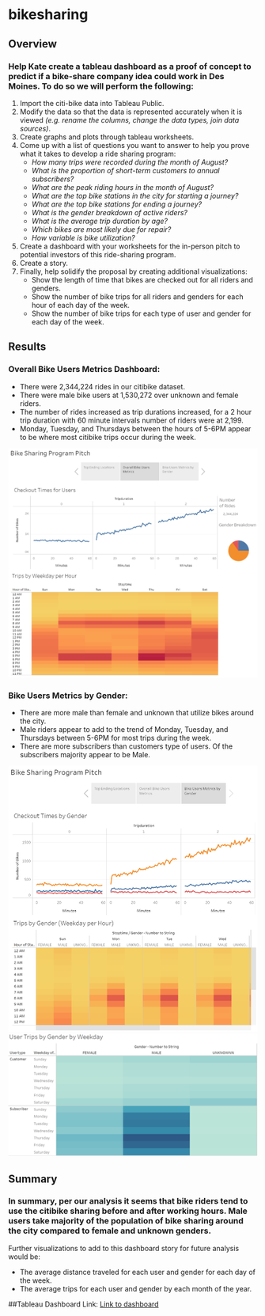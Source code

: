 # bikesharing

## Overview
### Help Kate create a tableau dashboard as a proof of concept to predict if a bike-share company idea could work in Des Moines. To do so we will perform the following:

1. Import the citi-bike data into Tableau Public.
2. Modify the data so that the data is represented accurately when it is viewed *(e.g. rename the columns, change the data types, join data sources)*.
3. Create graphs and plots through tableau worksheets.
4. Come up with a list of questions you want to answer to help you prove what it takes to develop a ride sharing program:
	- *How many trips were recorded during the month of August?*
	- *What is the proportion of short-term customers to annual subscribers?*
	- *What are the peak riding hours in the month of August?*
	- *What are the top bike stations in the city for starting a journey?*
	- *What are the top bike stations for ending a journey?*
	- *What is the gender breakdown of active riders?*
	- *What is the average trip duration by age?*
	- *Which bikes are most likely due for repair?*
	- *How variable is bike utilization?*
5. Create a dashboard with your worksheets for the in-person pitch to potential investors of this ride-sharing program.
6. Create a story.
7. Finally, help solidify the proposal by creating additional visualizations:
	- Show the length of time that bikes are checked out for all riders and genders.
	- Show the number of bike trips for all riders and genders for each hour of each day of the week.
	- Show the number of bike trips for each type of user and gender for each day of the week.

## Results
### Overall Bike Users Metrics Dashboard:
* There were 2,344,224 rides in our citibike dataset.
* There were male bike users at 1,530,272 over unknown and female riders.
* The number of rides increased as trip durations increased, for a 2 hour trip duration with 60 minute intervals number of riders were at 2,199.
* Monday, Tuesday, and Thursdays between the hours of 5-6PM appear to be where most citibike trips occur during the week.

![overall_bike_users_metrics](https://github.com/mavalenz/bikesharing/blob/main/Resources/overall_bike_users_metrics.PNG)

### Bike Users Metrics by Gender:
* There are more male than female and unknown that utilize bikes around the city.
* Male riders appear to add to the trend of Monday, Tuesday, and Thursdays between 5-6PM for most trips during the week.
* There are more subscribers than customers type of users. Of the subscribers majority appear to be Male.

![bike_users_metrics_by_gender](https://github.com/mavalenz/bikesharing/blob/main/Resources/bike_users_metrics_by_gender.PNG)
![trips_by_gender_by_weekday](https://github.com/mavalenz/bikesharing/blob/main/Resources/User_trips_by_gender_by_weekday.PNG)


## Summary
### In summary, per our analysis it seems that bike riders tend to use the citibike sharing before and after working hours. Male users take majority of the population of bike sharing around the city compared to female and unknown genders.

Further visualizations to add to this dashboard story for future analysis would be:

- The average distance traveled for each user and gender for each day of the week.
- The average trips for each user and gender by each month of the year.

##Tableau Dashboard Link:
[Link to dashboard](https://public.tableau.com/app/profile/mara.valenzuela/viz/Module14-bikesharingchallenge/BikeSharingProgramPitch?publish=yes)

